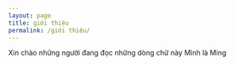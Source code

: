 ```yaml
---
layout: page
title: giới thiệu
permalink: /giới thiệu/
---
```


Xin chào những người đang đọc những dòng chữ này
Mình là Ming

